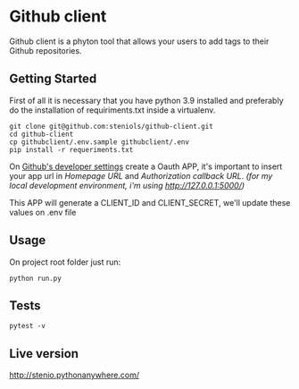 
# Github client

Github client is a phyton tool that allows your users to add tags to their Github repositories.

## Getting Started

First of all it is necessary that you have python 3.9 installed and preferably do the installation of requiriments.txt inside a virtualenv.

```
git clone git@github.com:steniols/github-client.git
cd github-client
cp githubclient/.env.sample githubclient/.env
pip install -r requeriments.txt
```

On [Github's developer settings](https://github.com/settings/developers) create a Oauth APP, it's important to insert your app url in *Homepage URL* and *Authorization callback URL*.
*(for my local development environment, i'm using http://127.0.0.1:5000/)*

This APP will generate a CLIENT_ID and CLIENT_SECRET, we'll update these values on .env file

## Usage

On project root folder just run:

```
python run.py
```

## Tests

```
pytest -v
```

## Live version

http://stenio.pythonanywhere.com/
